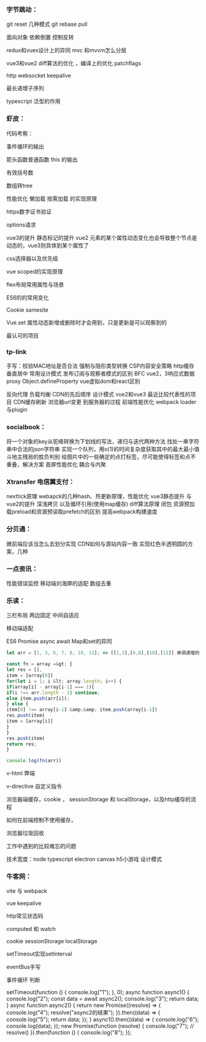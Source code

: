 ### 字节跳动：

git reset 几种模式 git rebase pull

面向对象  依赖倒置  控制反转

redux和vuex设计上的异同    mvc 和mvvm怎么分层

vue3和vue2  diff算法的优化 ，编译上的优化 patchflags

http  websocket   keepalive

最长递增子序列

typescript 泛型的作用

### 虾皮：

代码考察：

事件循环的输出

箭头函数普通函数 this 的输出

有效括号数

数组转tree



性能优化  懒加载 按需加载 的实现原理

https数字证书验证

options请求

vue3的提升  静态标记的提升 vue2 元素的某个属性动态变化也会导致整个节点是动态的，vue3则具体到某个属性了

 css选择器以及优先级

vue scoped的实现原理

flex布局常用属性与场景

ES6的的常用变化

Cookie  samesite

Vue.set  属性动态新增或删除时才会用到，只是更新是可以观察到的

最认可的项目

### tp-link

手写：校验MAC地址是否合法
强制与隐形类型转换
CSP内容安全策略
http缓存
垂直居中
常用设计模式
发布订阅与观察者模式的区别
BFC
vue2，3响应式数据 proxy Object.defineProperty
vue虚拟dom和react区别

反向代理 负载均衡 CDN的先后顺序
设计模式
vue2和vue3
最近比较代表性的项目
CDN缓存刷新
浏览器url变更 到服务器的过程
前端性能优化
webpack loader与plugin

### socialbook：

将一个对象的key从驼峰转换为下划线的写法，递归与迭代两种方法
找处一串字符串中合法的json字符串
实现一个队列，用o(1)的时间复杂度获取其中的最大最小值
斗地主残局的胜负判别
给图片中的一些确定的点打标签，尽可能使得标签和点不重叠，解决方案
首屏性能优化
耦合与内聚

### Xtransfer 电信翼支付：

nexttick原理
webapck的几种hash、热更新原理，性能优化
vue3静态提升 与vue2的提升
深浅拷贝  以及循环引用(使用map缓存)
diff算法原理
闭包
资源预加载preload和资源预读取prefetch的区别
提高webpack构建速度

### 分贝通：

微前端应该当怎么去划分实现
CDN如何与源站内容一致
实现红色半透明圆的方案，几种

### 一点资讯：

性能错误监控
移动端刘海屏的适配
数组去重

### 乐读：

三栏布局 两边固定 中间自适应 

移动端适配

ES6  Promise  async await    Map和set的异同

```javascript
let arr = [1, 3, 6, 7, 8, 10, 11]; => [[1,3],[6,8],[10],[11]] 单调递增的数组，取连续子数组的最大最小值

const fn = array =&gt; {
let res = [],
item = [array[0]]
for(let i = 1; i &lt; array.length; i++) {
if(array[i] - array[i-1] === 1){
if(i !== arr.length - 1) continue;
else item.push(arr[i]);
} else {
item[0] !== array[i-1] &amp;&amp; item.push(array[i-1])
res.push(item)
item = [array[i]]
}
}
res.push(item)
return res;
}

console.log(fn(arr))
```

v-html 弊端

v-directive 自定义指令

浏览器端缓存，cookie ， sessionStorage 和 localStorage，以及http缓存的流程

如何在前端控制不使用缓存，

浏览器垃圾回收

工作中遇到的比较难忘的问题

技术宽度：node  typescript  electron  canvas  h5小游戏 设计模式

### 牛客网：

vite 与 webpack

vue keepalive 

http常见状态码

computed 和 watch

cookie sessionStorage localStorage

setTimeout实现setInterval

eventBus手写

事件循环 判断

setTimeout(function () {
  console.log("1");
}, 0);
async function async1() {
  console.log("2");
  const data = await async2();
  console.log("3");
  return data;
}
async function async2() {
  return new Promise((resolve) => {
    console.log("4");
    resolve("async2的结果");
  }).then((data) => {
    console.log("5");
    return data;
  });
}
async1().then((data) => {
  console.log("6");
  console.log(data);
});
new Promise(function (resolve) {
  console.log("7");
  //   resolve()
}).then(function () {
  console.log("8");
});

